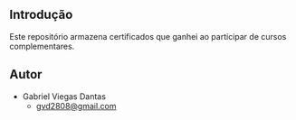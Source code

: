 ## Introdução

Este repositório armazena certificados que ganhei ao participar de cursos complementares.

## Autor

- Gabriel Viegas Dantas
  - gvd2808@gmail.com

